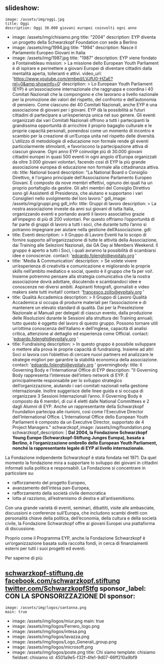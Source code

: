 slideshow:
  - 
    image: /assets/img/oggi.jpg
    title: Oggi
    description: Oggi 30.000 giovani europei coinvolti ogni anno
  - 
    image: /assets/img/chisiamo.png
    title: "2004"
    description: EYP diventa un progetto della Schwarzkopf Foundation con sede a Berlino
  - 
    image: /assets/img/1994.jpg
    title: "1994"
    description: Nasce il Parlamento Europeo Giovani in Italia
  - 
    image: /assets/img/1987.jpg
    title: "1987"
    description: EYP viene fondato a Fontainebleau
mission: >
  La missione dello European Youth Parliament è di ispirare e permettere a giovani Europei di
  diventare cittadini dalla mentalità aperta, tolleranti e attivi.
video_url: 'https://www.youtube.com/embed/LVJfU0-HZaE?rel=0&amp;showinfo=0'
description: >
  Lo European Youth Parliament (EYP) è un’associazione internazionale che raggruppa e coordina i 40
  Comitati Nazionali che la compongono e che lavorano a livello nazionale per la promozione dei valori
  del rispetto, del confronto e dell’autonomia di pensiero. Come ciascuno dei 40 Comitati Nazionali,
  anche EYP è una associazione di giovani per i giovani. EYP dà la possibilità ai futuri cittadini
  di partecipare a un’esperienza unica nel suo genere. Gli eventi organizzati dai vari Comitati
  Nazionali offrono a tutti i partecipanti la grandissima opportunità di arricchire il proprio
  bagaglio culturale e le proprie capacità personali, ponendosi come un momento di incontro e scambio
  per la creazione di un’Europa unita nel rispetto delle diversità. L’utilizzo di metodologie di
  educazione non formale rende gli eventi particolarmente stimolanti, e favoriscono la partecipazione
  attiva di ciascun giovane. Ogni anno EYP coinvolge più di 30.000 giovani cittadini europei in quasi
  500 eventi in ogni angolo d’Europa organizzati da oltre 3.000 giovani volontari, facendo così di
  EYP la più grande associazione europea di educazione non formale alla cittadinanza attiva.
nb:
  title: National board
  description: "La National Board o Consiglio Direttivo, è l'organo principale dell'Associazione Parlamento Europeo Giovani. É composto da nove membri effettivi, ognuno dei quali ha un proprio portafoglio da gestire. Gli altri membri del Consiglio Direttivo sono gli Assistenti di Presidenza, che aiutano e supportano i vari Consiglieri nello svolgimento del loro lavoro."
gdl_image: /assets/img/gruppi.png
gdl_info:
  title: Gruppi di lavoro
  description: >
    La nostra associazione investe da anni sui giovani di tutta Italia, organizzando eventi e portando
    avanti il lavoro associativo grazie all’impegno di più di 200 volontari. Per questo offriamo
    l’opportunità di far parte di gruppi di lavoro a tutti i soci, che durante tutto l’anno si
    potranno impegnare per aiutare nella gestione dell’Associazione.
gdl:
  - 
    title: Eventi
    description: >
      Il Gruppo di Lavoro Eventi ha lo scopo di fornire supporto all’organizzazione di tutte le
      attività della Associazione, dai Training alle Selezioni Nazionali, dai GA Day ai Members Weekend.
      Il gruppo è aperto a tutti i Soci, i quali avranno la possibilità di scambiarsi idee e conoscenze.
    contact: 'edoardo.folenghi@eypitaly.org '
  - 
    title: 'Media & Communication'
    description: >
      Se volete vivere un’esperienza di creatività e comunicazione e migliorando le proprie skills
      nell’ambito mediatico e social, questo è il gruppo che fa per voi!. Insieme potremmo pensare alla
      strategia comunicativa che la nostra associazione dovrà adottare, discutendo e scambiandoci idee e
      conoscenze nei diversi ambiti. Aspiranti fotografi, giornalisti e video makers siete tutti invitati!
    contact: 'francesco.zollo@eypitaly.org '
  - 
    title: Qualità Accademica
    description: >
      Il Gruppo di Lavoro Qualità Accademica si occupa di produrre materiali per l’associazione e di
      mantenere un elevato standard di qualità. Dai per la Preselezione Nazionale ai Manuali per delegati
      di ciascun evento, dalla produzione delle Risoluzioni durante le Sessioni alla struttura dei
      Training annuali; tutto questo è oggetto del lavoro di questo gruppo. Possono tornare utili
      un’ottima conoscenza dell’italiano e dell’inglese, capacità di analisi critica, attenzione al
      dettaglio ed esperienza come Official.
    contact: 'edoardo.folenghi@eypitaly.org '
  - 
    title: Fundraising
    description: >
      In questo gruppo è possibile sviluppare o mettere alla prova le proprie capacità di fundraising.
      Insieme ad altri Soci si lavora con l’obiettivo di cercare nuovi partners ed analizzare le
      strategie migliori per garantire la stabilità economica della associazione.
    contact: 'edoardo.folenghi@eypitaly.org '
governingbody:
  title: Il Governing Body e l’International Office di EYP
  description: "Il Governing Body rappresenta l’interesse dell’intero network di EYP. É principalmente responsabile per lo sviluppo strategico dell’organizzazione, aiutando i vari comitati nazionali nella gestione internazionale. Inoltre suggerisce delle linee guida e si occupa di organizzare 3 Sessioni Internazionali l’anno. Il Governing Body è composto da 6 membri, di cui 4 eletti dalle National Committees e 2 dagli Alumni di EYP. Anche un rappresentante della Schwarzkopf Foundation partecipa alle riunioni, così come l'Executive Director dell’International Office. L’International Office dello European Youth Parliament è composto da un Executive Director, supportato de 4 Project Managers."
schwarzkopf_image: /assets/img/foundation.png
schwarzkopf_description: |
  **Dal 2004, la Fondazione Schwarzkopf Young Europe (Schwarzkopf-Stiftung Junges Europa), basata a Berlino, è l’organizzazione ombrello dello European Youth Parliament, nonché la rappresentante legale di EYP al livello internazionale.**
  
  La Fondazione indipendente Schwarzkopf è stata fondata nel 1971. Da quel momento la fondazione mira a supportare lo sviluppo dei giovani in cittadini informati sulla politica e responsabili. La Fondazione si concentrare in particolare su:
  
  - rafforzamento del progetto Europeo,
  - avanzamento dell’intesa pan-Europea,
  - rafforzamento della società civile democratica
  - lotta al razzismo, all’estremismo di destra e all’antisemitismo.
  
  Con una grande varietà di eventi, seminari, dibattiti, visite alle ambasciate, discussioni e conferenze sull’Europa, che includono scambi diretti con personalità chiave della politica, dell’economia, della cultura e della società civile, la Fondazione Schwarzkopf offre ai giovani Europei una piattaforma di discussione.
  
  Proprio come il Programma EYP, anche la Fondazione Schwarzkopf è un’organizzazione basata sulla raccolta fondi, in cerca di finanziamenti esterni per tutti i suoi progetti ed eventi.
  
  Per saperne di più:
  
  [schwarzkopf-stiftung.de](http://schwarzkopf-stiftung.de/)
  [facebook.com/schwarzkopf.stiftung](facebook.com/schwarzkopf.stiftung)
  [twitter.com/SchwarzkopfStfg](twitter.com/SchwarzkopfStfg)
sponsor_label: CON LA SPONSORIZZAZIONE DI
sponsor:
  - 
    image: /assets/img/logos/santanna.png
    main: true
  - 
    image: /assets/img/logos/miur.png
    main: true
  - 
    image: /assets/img/logos/Ferrero_logo.png
  - 
    image: /assets/img/logos/intesa.png
  - 
    image: /assets/img/logos/lavazza.png
  - 
    image: /assets/img/logos/Logo_Generali_group.png
  - 
    image: /assets/img/logos/microsoft.png
  - 
    image: /assets/img/logos/poste.png
title: Chi siamo
template: chisiamo
fieldset: chisiamo
id: 4501a9e5-f32f-4fe1-9d07-66ff210a9bf9
